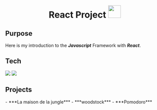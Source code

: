 <h1 align=center> React Project <img src="https://user-images.githubusercontent.com/98603007/166211615-2dd089ec-d9cc-499e-bbe4-61adfe4f5168.svg" width=40px></h1>

<h2>Purpose</h2>

Here is my introduction to the ***Javascript*** Framework with ***React***.

<h2>Tech</h2>
<p>
<img src="https://img.shields.io/badge/JavaScript-323330?style=for-the-badge&logo=javascript&logoColor=F7DF1E">
<img src="https://img.shields.io/badge/React-20232A?style=for-the-badge&logo=react&logoColor=61DAFB">
</p>

<h2>Projects</h2>
- ***La maison de la jungle***
- ***woodstock***
- ***Pomodoro***
